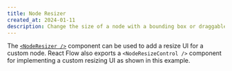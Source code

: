```yaml
---
title: Node Resizer
created_at: 2024-01-11
description: Change the size of a node with a bounding box or draggable icon
---
```


The [`<NodeResizer />`](/api-reference/components/node-resizer) component can be
used to add a resize UI for a custom node. React Flow also exports a
`<NodeResizeControl />` component for implementing a custom resizing UI as shown
in this example.

<RemoteCodeViewer route="examples/nodes/node-resizer" framework="react" />

